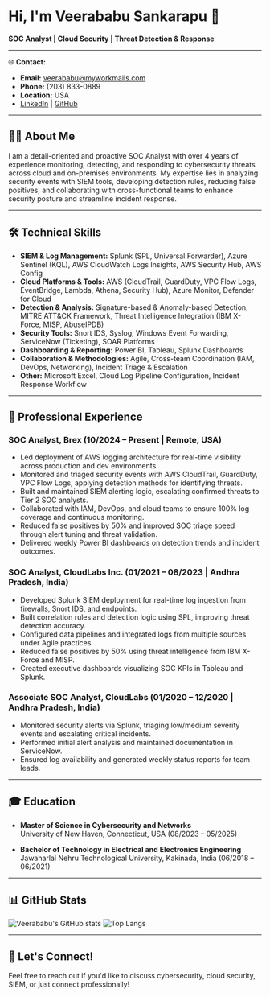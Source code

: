 # Hi, I'm Veerababu Sankarapu 👋

**SOC Analyst | Cloud Security | Threat Detection & Response**

---

🌐 **Contact:**  
- **Email:** veerababu@myworkmails.com  
- **Phone:** (203) 833-0889  
- **Location:** USA  
- [LinkedIn](#https://www.linkedin.com/in/veerababu-s-44b9a4293/) | [GitHub](#)

---

## 👨‍💻 About Me

I am a detail-oriented and proactive SOC Analyst with over 4 years of experience monitoring, detecting, and responding to cybersecurity threats across cloud and on-premises environments. My expertise lies in analyzing security events with SIEM tools, developing detection rules, reducing false positives, and collaborating with cross-functional teams to enhance security posture and streamline incident response.

---

## 🛠️ Technical Skills

- **SIEM & Log Management:** Splunk (SPL, Universal Forwarder), Azure Sentinel (KQL), AWS CloudWatch Logs Insights, AWS Security Hub, AWS Config  
- **Cloud Platforms & Tools:** AWS (CloudTrail, GuardDuty, VPC Flow Logs, EventBridge, Lambda, Athena, Security Hub), Azure Monitor, Defender for Cloud  
- **Detection & Analysis:** Signature-based & Anomaly-based Detection, MITRE ATT&CK Framework, Threat Intelligence Integration (IBM X-Force, MISP, AbuseIPDB)  
- **Security Tools:** Snort IDS, Syslog, Windows Event Forwarding, ServiceNow (Ticketing), SOAR Platforms  
- **Dashboarding & Reporting:** Power BI, Tableau, Splunk Dashboards  
- **Collaboration & Methodologies:** Agile, Cross-team Coordination (IAM, DevOps, Networking), Incident Triage & Escalation  
- **Other:** Microsoft Excel, Cloud Log Pipeline Configuration, Incident Response Workflow

---

## 💼 Professional Experience

### SOC Analyst, Brex (10/2024 – Present | Remote, USA)
- Led deployment of AWS logging architecture for real-time visibility across production and dev environments.
- Monitored and triaged security events with AWS CloudTrail, GuardDuty, VPC Flow Logs, applying detection methods for identifying threats.
- Built and maintained SIEM alerting logic, escalating confirmed threats to Tier 2 SOC analysts.
- Collaborated with IAM, DevOps, and cloud teams to ensure 100% log coverage and continuous monitoring.
- Reduced false positives by 50% and improved SOC triage speed through alert tuning and threat validation.
- Delivered weekly Power BI dashboards on detection trends and incident outcomes.

### SOC Analyst, CloudLabs Inc. (01/2021 – 08/2023 | Andhra Pradesh, India)
- Developed Splunk SIEM deployment for real-time log ingestion from firewalls, Snort IDS, and endpoints.
- Built correlation rules and detection logic using SPL, improving threat detection accuracy.
- Configured data pipelines and integrated logs from multiple sources under Agile practices.
- Reduced false positives by 50% using threat intelligence from IBM X-Force and MISP.
- Created executive dashboards visualizing SOC KPIs in Tableau and Splunk.

### Associate SOC Analyst, CloudLabs (01/2020 – 12/2020 | Andhra Pradesh, India)
- Monitored security alerts via Splunk, triaging low/medium severity events and escalating critical incidents.
- Performed initial alert analysis and maintained documentation in ServiceNow.
- Ensured log availability and generated weekly status reports for team leads.

---

## 🎓 Education

- **Master of Science in Cybersecurity and Networks**  
  University of New Haven, Connecticut, USA (08/2023 – 05/2025)

- **Bachelor of Technology in Electrical and Electronics Engineering**  
  Jawaharlal Nehru Technological University, Kakinada, India (06/2018 – 06/2021)

---

## 📊 GitHub Stats

<!-- Replace with your actual GitHub username in the stats URLs -->
![Veerababu's GitHub stats](https://github-readme-stats.vercel.app/api?username=vsank25&show_icons=true&theme=radical)
![Top Langs](https://github-readme-stats.vercel.app/api/top-langs/?username=vsank25&layout=compact&theme=radical)

---

## 🚀 Let's Connect!

Feel free to reach out if you'd like to discuss cybersecurity, cloud security, SIEM, or just connect professionally!
